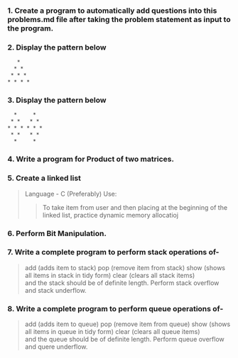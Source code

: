 ### 1. Create a program to automatically add questions into this problems.md file after taking the problem statement as input to the program.



### 2. Display the pattern below
```html
   *
  * *
 * * *
* * * *
```



### 3. Display the pattern below
```html
  *     *
 * *   * *
* * * * * *
 * *   * *
  *     *
```



### 4.	Write a program for Product of two matrices.




### 5. Create a linked list 
> Language - C (Preferably)
> Use:
>> To take item from user and then placing at the beginning of the linked list,
>> practice dynamic memory allocatioj


### 6. Perform Bit Manipulation.




### 7. Write a complete program to perform stack operations of-
> add (adds item to stack)
> pop (remove item from stack)
> show (shows all items in stack in tidy form)
> clear (clears all stack items) <br>
 and the stack should be of definite length. Perform stack overflow and stack underflow.




### 8. Write a complete program to perform queue operations of-
> add (adds item to queue)
> pop (remove item from queue)
> show (shows all items in queue in tidy form)
> clear (clears all queue items) <br>
 and the queue should be of definite length. Perform queue overflow and quere underflow.
